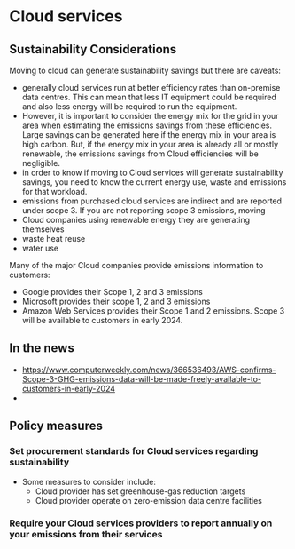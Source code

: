 # Cloud services
## Sustainability Considerations
Moving to cloud can generate sustainability savings but there are caveats:
- generally cloud services run at better efficiency rates than on-premise data centres. This can mean that less IT equipment could be required and also less energy will be required to run the equipment.
- However, it is important to consider the energy mix for the grid in your area when estimating the emissions savings from these efficiencies. 
Large savings can be generated here if the energy mix in your area is high carbon.
But, if the energy mix in your area is already all or mostly renewable, the emissions savings from Cloud efficiencies will be negligible.
- in order to know if moving to Cloud services will generate sustainability savings, you need to know the current energy use, waste and emissions for that workload. 
- emissions from purchased cloud services are indirect and are reported under scope 3. If you are not reporting scope 3 emissions, moving 
- Cloud companies using renewable energy they are generating themselves
- waste heat reuse
- water use

Many of the major Cloud companies provide emissions information to customers:
- Google provides their Scope 1, 2 and 3 emissions
- Microsoft provides their scope 1, 2 and 3 emissions
- Amazon Web Services provides their Scope 1 and 2 emissions. Scope 3 will be available to customers in early 2024.


## In the news
- https://www.computerweekly.com/news/366536493/AWS-confirms-Scope-3-GHG-emissions-data-will-be-made-freely-available-to-customers-in-early-2024
- 

## Policy measures

### Set procurement standards for Cloud services regarding sustainability
- Some measures to consider include:
  - Cloud provider has set greenhouse-gas reduction targets
  - Cloud provider operate on zero-emission data centre facilities

  
### Require your Cloud services providers to report annually on your emissions from their services







